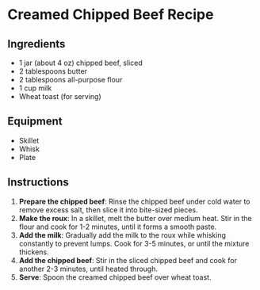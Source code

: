 # Creamed Chipped Beef Recipe  

## Ingredients  
- 1 jar (about 4 oz) chipped beef, sliced  
- 2 tablespoons butter  
- 2 tablespoons all-purpose flour  
- 1 cup milk  
- Wheat toast (for serving)  

## Equipment  
- Skillet  
- Whisk  
- Plate  

## Instructions  
1. **Prepare the chipped beef**: Rinse the chipped beef under cold water to remove excess salt, then slice it into bite-sized pieces.  
2. **Make the roux**: In a skillet, melt the butter over medium heat. Stir in the flour and cook for 1-2 minutes, until it forms a smooth paste.  
3. **Add the milk**: Gradually add the milk to the roux while whisking constantly to prevent lumps. Cook for 3-5 minutes, or until the mixture thickens.  
4. **Add the chipped beef**: Stir in the sliced chipped beef and cook for another 2-3 minutes, until heated through.  
5. **Serve**: Spoon the creamed chipped beef over wheat toast.